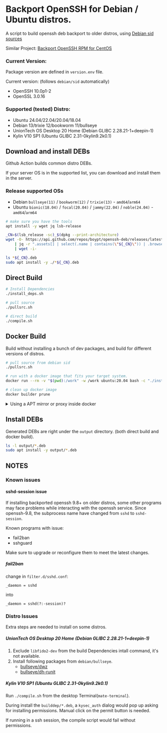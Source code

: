# Backport OpenSSH for Debian / Ubuntu distros.

A script to build openssh deb backport to older distros, using [Debian sid sources](https://packages.debian.org/sid/openssh-server)

Similar Project: [Backport OpenSSH RPM for CentOS](https://github.com/boypt/openssh-rpms)

### Current Version:

Package version are defined in `version.env` file.

Current version: (follows `debian/sid` automatically)

- OpenSSH 10.0p1-2
- OpenSSL 3.0.16

### Supported (tested) Distro:

- Ubuntu 24.04/22.04/20.04/18.04
- Debian 13/trixie 12/bookworm 11/bullseye
- UnionTech OS Desktop 20 Home (Debian GLIBC 2.28.21-1+deepin-1) 
- Kylin V10 SP1 (Ubuntu GLIBC 2.31-0kylin9.2k0.1)

## Download and install DEBs

Github Action builds common distro DEBs.

If your server OS is in the supported list, you can download and install them in the server.

### Release supported OSs
- Debian `bullseye(11)` / `bookworm(12)` / `trixie(13)` - `amd64`/`arm64`
- Ubuntu `bionic(18.04)` / `focal(20.04)` / `jammy(22.04)` / `noble(24.04)` - `amd64`/`arm64`

```bash
# make sure you have the tools
apt install -y wget jq lsb-release

_CN=$(lsb_release -sc)_$(dpkg --print-architecture)
wget -O- https://api.github.com/repos/boypt/openssh-deb/releases/latest \
    | jq -r ".assets[] | select(.name | contains(\"${_CN}\")) | .browser_download_url" \
    | wget -i-

ls *${_CN}.deb
sudo apt install -y ./*${_CN}.deb
```

## Direct Build

```bash
# Install Dependencies
./install_deps.sh

# pull source
./pullsrc.sh

# direct build
./compile.sh
```

## Docker Build

Build without installing a bunch of dev packages, and build for different versions of distros.

```bash
# pull source from debian sid
./pullsrc.sh

# run with a docker image that fits your target system.
docker run --rm -v "$(pwd):/work" -w /work ubuntu:20.04 bash -c "./install_deps.sh && ./compile.sh"

# clean up docker image
docker builder prune
```

<details>

<summary>Using a APT mirror or proxy inside docker</summary>

using `-e` to set environment variables inside docker.

```bash
    docker run --rm -v "$(pwd):/work" -w /work \
        -e APT_MIRROR=mirrors.ustc.edu.cn \
        -e http_proxy=http://x.x.x.x \
        -e https_proxy=http://x.x.x.x \
        ubuntu:20.04 bash -c "./install_deps.sh && ./compile.sh"
```

</details>


## Install DEBs

Generated DEBs are right under the `output` directory. (both direct build and docker build).

```bash
ls -l output/*.deb
sudo apt install -y output/*.deb
```

## NOTES

### Known issues 

#### sshd-session issue

If installing backported openssh 9.8+ on older distros, some other programs may face problems while interacting with the openssh service. Since openssh-9.8, the subprocess name have changed from `sshd` to `sshd-session`.

Known programs with issue:

- fail2ban
- sshguard

Make sure to upgrade or reconfigure them to meet the latest changes.

##### fail2ban

change in `filter.d/sshd.conf`:

```
_daemon = sshd
```

into

```
_daemon = sshd(?:-session)?
```


### Distro Issues

Extra steps are needed to install on some distros.

##### UnionTech OS Desktop 20 Home (Debian GLIBC 2.28.21-1+deepin-1) 

1. Exclude `libfido2-dev` from the build Dependencies intall command, it's not available.
2. Install following packages from `debian/bullseye`.
    - [bullseye/dwz](https://packages.debian.org/bullseye/dwz)
    - [bullseye/dh-runit](https://packages.debian.org/bullseye/dh-runit)

##### Kylin V10 SP1 (Ubuntu GLIBC 2.31-0kylin9.2k0.1)

Run `./compile.sh` from the desktop Terminal(`mate-terminal`). 

During install the `builddep/*.deb`, a `kysec_auth` dialog would pop up asking for installing permissions. Manual click on the permit button is needed. 

If running in a ssh session, the compile script would fail without permissions.
